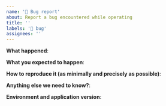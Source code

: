 ```yaml
---
name: '🐛 Bug report'
about: Report a bug encountered while operating
title: ''
labels: '🐛 bug'
assignees: ''
---
```


<!-- Please use this template while reporting a bug and provide as much info as possible. Not doing so may result in your bug not being addressed in a timely manner. Thanks!

-->

**What happened**:

**What you expected to happen**:

**How to reproduce it (as minimally and precisely as possible)**:

**Anything else we need to know?**:

**Environment and application version**: